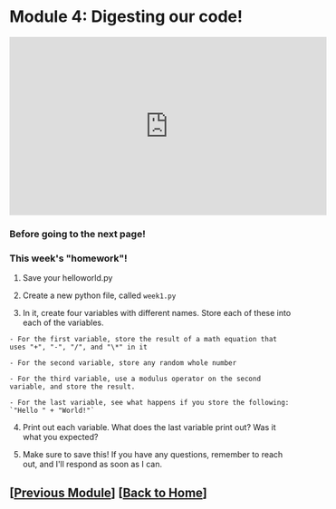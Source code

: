 # Module 4: Digesting our code!

<iframe width="560" height="315" src="https://www.youtube.com/embed/jPslPdaOxwQ?si=acoVQc7i47bC0T53" title="YouTube video player" frameborder="0" allow="accelerometer; autoplay; clipboard-write; encrypted-media; gyroscope; picture-in-picture; web-share" referrerpolicy="strict-origin-when-cross-origin" allowfullscreen></iframe>

### Before going to the next page!

### This week's "homework"!

  1. Save your helloworld.py

  2. Create a new python file, called `week1.py`

  3. In it, create four variables with different names. Store each of these into each of the variables.

    - For the first variable, store the result of a math equation that uses "+", "-", "/", and "\*" in it

    - For the second variable, store any random whole number

    - For the third variable, use a modulus operator on the second variable, and store the result.

    - For the last variable, see what happens if you store the following: `"Hello " + "World!"`

  4. Print out each variable. What does the last variable print out? Was it what you expected?

  5. Make sure to save this! If you have any questions, remember to reach out, and I'll respond as soon as I can.


## \[[Previous Module](./module3.md)\] \[[Back to Home](../index.md)\]
